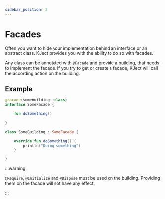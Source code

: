 ```yaml
---
sidebar_position: 3
---
```


# Facades
Often you want to hide your implementation behind an interface or an abstract class.
KJect provides you with the ability to do so with facades.

Any class can be annotated with `@Facade` and provide a building, that needs to implement the facade.
If you try to get or create a facade, KJect will call the according action on the building.

## Example
```kotlin title="Facade.kt"
@Facade(SomeBuilding::class)
interface SomeFacade {

    fun doSomething()
    
}
```

```kotlin title="Building.kt"
class SomeBuilding : SomeFacade {

    override fun doSomething() {
        println("Doing something")
    }

}
```

:::warning

`@Require`, `@Initialize` and `@Dispose` must be used on the building.
Providing them on the facade will not have any effect.

:::